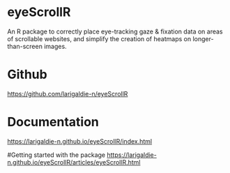 # eyeScrollR
An R package to correctly place eye-tracking gaze & fixation data on areas of scrollable websites, and simplify the creation of heatmaps on longer-than-screen images.

# Github
https://github.com/larigaldie-n/eyeScrollR

# Documentation
https://larigaldie-n.github.io/eyeScrollR/index.html

#Getting started with the package
https://larigaldie-n.github.io/eyeScrollR/articles/eyeScrollR.html
